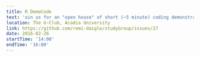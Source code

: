 ```yaml
---
title: R DemoCode
text: 'oin us for an "open house" of short (~5 minute) coding demonstrations covering a wide range of topics! '
location: The U-Club, Acadia University
link: https://github.com/remi-daigle/studyGroup/issues/27
date: 2016-02-26
startTime: '14:00'
endTime: '16:00'
---
```

